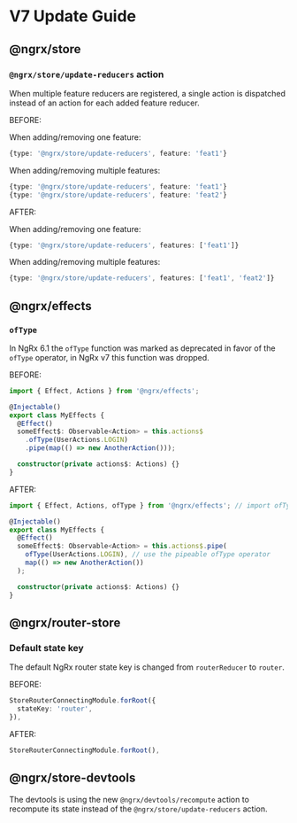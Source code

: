 # V7 Update Guide

## @ngrx/store

### `@ngrx/store/update-reducers` action

When multiple feature reducers are registered, a single action is dispatched instead of an action for each added feature reducer.

BEFORE:

When adding/removing one feature:

```ts
{type: '@ngrx/store/update-reducers', feature: 'feat1'}
```

When adding/removing multiple features:

```ts
{type: '@ngrx/store/update-reducers', feature: 'feat1'}
{type: '@ngrx/store/update-reducers', feature: 'feat2'}
```

AFTER:

When adding/removing one feature:

```ts
{type: '@ngrx/store/update-reducers', features: ['feat1']}
```

When adding/removing multiple features:

```ts
{type: '@ngrx/store/update-reducers', features: ['feat1', 'feat2']}
```

## @ngrx/effects

### `ofType`

In NgRx 6.1 the `ofType` function was marked as deprecated in favor of the `ofType` operator, in NgRx v7 this function was dropped.

BEFORE:

```ts
import { Effect, Actions } from '@ngrx/effects';

@Injectable()
export class MyEffects {
  @Effect()
  someEffect$: Observable<Action> = this.actions$
    .ofType(UserActions.LOGIN)
    .pipe(map(() => new AnotherAction()));

  constructor(private actions$: Actions) {}
}
```

AFTER:

```ts
import { Effect, Actions, ofType } from '@ngrx/effects'; // import ofType operator

@Injectable()
export class MyEffects {
  @Effect()
  someEffect$: Observable<Action> = this.actions$.pipe(
    ofType(UserActions.LOGIN), // use the pipeable ofType operator
    map(() => new AnotherAction())
  );

  constructor(private actions$: Actions) {}
}
```

## @ngrx/router-store

### Default state key

The default NgRx router state key is changed from `routerReducer` to `router`.

BEFORE:

```ts
StoreRouterConnectingModule.forRoot({
  stateKey: 'router',
}),
```

AFTER:

```ts
StoreRouterConnectingModule.forRoot(),
```

## @ngrx/store-devtools

The devtools is using the new `@ngrx/devtools/recompute` action to recompute its state instead of the `@ngrx/store/update-reducers` action.
